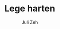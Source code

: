 ---
title: "Lege harten"
author: "Juli Zeh"
isbn: ""
isbn13: ""
rating: "4"
publisher: "Ambo|Anthos"
pages: "301"
publishYear: "2018"
read: "2019"
goodreads_id: "41737678"
language: "nl"
---